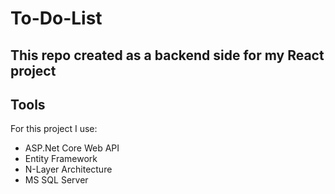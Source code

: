 # To-Do-List
## This repo created as a backend side for my React project

## Tools 
For this project I use:
* ASP.Net Core Web API
* Entity Framework
* N-Layer Architecture
* MS SQL Server
